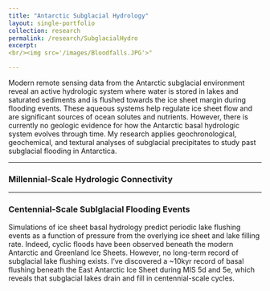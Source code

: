 ```yaml
---
title: "Antarctic Subglacial Hydrology"
layout: single-portfolio
collection: research
permalink: /research/SubglacialHydro
excerpt:
<br/><img src='/images/Bloodfalls.JPG'>"

---
```

Modern remote sensing data from the Antarctic subglacial environment reveal an active hydrologic system where water is stored in lakes and saturated sediments and is flushed towards the ice sheet margin during flooding events. These aqueous systems help regulate ice sheet flow and are significant sources of ocean solutes and nutrients. However, there is currently no geologic evidence for how the Antarctic basal hydrologic system evolves through time. My research applies geochronological, geochemical, and textural analyses of subglacial precipitates to study past subglacial flooding in Antarctica.

---
### Millennial-Scale Hydrologic Connectivity

---
### Centennial-Scale Sublglacial Flooding Events
Simulations of ice sheet basal hydrology predict periodic lake flushing events as a function of pressure from the overlying ice sheet and lake filling rate. Indeed, cyclic floods have been observed beneath the modern Antarctic and Greenland Ice Sheets. However, no long-term record of subglacial lake flushing exists. I’ve discovered a ~10kyr record of basal flushing beneath the East Antarctic Ice Sheet during MIS 5d and 5e, which reveals that subglacial lakes drain and fill in centennial-scale cycles.


